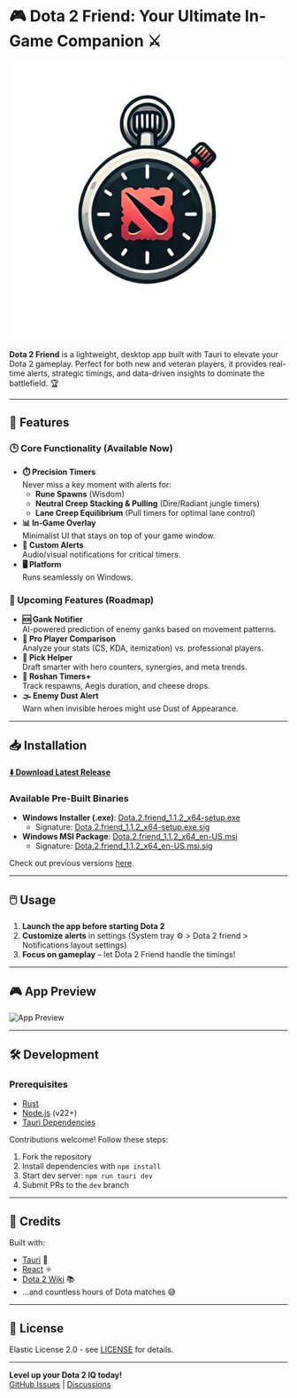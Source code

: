 # 🎮 Dota 2 Friend: Your Ultimate In-Game Companion ⚔️

![Dota 2 Friend Banner](/public/app-icon.png)

**Dota 2 Friend** is a lightweight, desktop app built with Tauri to elevate your Dota 2 gameplay. Perfect for both new and veteran players, it provides real-time alerts, strategic timings, and data-driven insights to dominate the battlefield. 🏆

---

## 🌟 Features

### 🕒 Core Functionality (Available Now)
- **⏱️ Precision Timers**  
  Never miss a key moment with alerts for:
    - **Rune Spawns** (Wisdom)
    - **Neutral Creep Stacking & Pulling** (Dire/Radiant jungle timers)
    - **Lane Creep Equilibrium** (Pull timers for optimal lane control)
- **📊 In-Game Overlay**  
  Minimalist UI that stays on top of your game window.
- **🔔 Custom Alerts**  
  Audio/visual notifications for critical timers.
- **🖥️ Platform**  
  Runs seamlessly on Windows.

### 🚀 Upcoming Features (Roadmap)
- **🆘 Gank Notifier**  
  AI-powered prediction of enemy ganks based on movement patterns.
- **🏅 Pro Player Comparison**  
  Analyze your stats (CS, KDA, itemization) vs. professional players.
- **🎯 Pick Helper**  
  Draft smarter with hero counters, synergies, and meta trends.
- **👹 Roshan Timers+**  
  Track respawns, Aegis duration, and cheese drops.
- **🌫️ Enemy Dust Alert**  
  Warn when invisible heroes might use Dust of Appearance.

---

## 📥 Installation

**[⬇️ Download Latest Release](https://github.com/SleLLl/dota2-friend/releases/latest)**

### Available Pre-Built Binaries

- **Windows Installer (.exe)**: [Dota.2.friend_1.1.2_x64-setup.exe](https://github.com/SleLLl/dota2-friend/releases/latest/download/Dota.2.friend_1.1.2_x64-setup.exe)
  - Signature: [Dota.2.friend_1.1.2_x64-setup.exe.sig](https://github.com/SleLLl/dota2-friend/releases/latest/download/Dota.2.friend_1.1.2_x64-setup.exe.sig)
- **Windows MSI Package**: [Dota.2.friend_1.1.2_x64_en-US.msi](https://github.com/SleLLl/dota2-friend/releases/latest/download/Dota.2.friend_1.1.2_x64_en-US.msi)
  - Signature: [Dota.2.friend_1.1.2_x64_en-US.msi.sig](https://github.com/SleLLl/dota2-friend/releases/latest/download/Dota.2.friend_1.1.2_x64_en-US.msi.sig)

Check out previous versions [here](https://github.com/SleLLl/dota2-friend/releases).

---

## 🖱️ Usage

1. **Launch the app before starting Dota 2**
2. **Customize alerts** in settings (System tray ⚙️ > Dota 2 friend > Notifications layout settings)
3. **Focus on gameplay** – let Dota 2 Friend handle the timings!

---

## 🎮 App Preview
![App Preview](/demo/demo.gif)

---

## 🛠️ Development

### Prerequisites
- [Rust](https://www.rust-lang.org/tools/install)
- [Node.js](https://nodejs.org/) (v22+)
- [Tauri Dependencies](https://tauri.app/start/prerequisites/)

Contributions welcome! Follow these steps:

1. Fork the repository
2. Install dependencies with `npm install`
3. Start dev server: `npm run tauri dev`
4. Submit PRs to the `dev` branch

---

## 🤝 Credits

Built with:
- [Tauri](https://tauri.app/) 🦀
- [React](https://reactjs.org/) ⚛️
- [Dota 2 Wiki](https://dota2.fandom.com/) 📚
- ...and countless hours of Dota matches 😅

---

## 📜 License

Elastic License 2.0 - see [LICENSE](LICENSE) for details.

---

**Level up your Dota 2 IQ today!**  
[GitHub Issues](https://github.com/SleLLl/dota2-friend/issues) | [Discussions](https://github.com/SleLLl/dota2-friend/discussions)
